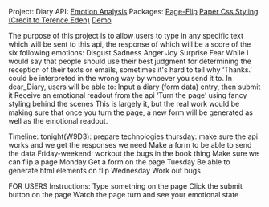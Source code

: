 Project: Diary
API: 
	[Emotion Analysis](https://rapidapi.com/twinword/api/emotion-analysis/)
Packages: 
	[Page-Flip](https://www.cssscript.com/book-page-flip-animation/)
	[Paper Css Styling (Credit to Terence Eden)](https://gitlab.com/edent/paper-prototype-css/-/tree/main)
		[Demo](https://edent.gitlab.io/paper-prototype-css/)


The purpose of this project is to allow users to type in any specific text which will be sent to this api, the response of which will be a score of the six following emotions: 
	Disgust
	Sadness
	Anger
	Joy
	Surprise
	Fear
While I would say that people should use their best judgment for determining the reception of their texts or emails, sometimes it's hard to tell why ‘Thanks.’ could be interpreted in the wrong way by whoever you send it to.
In dear_Diary, users will be able to:
	Input a diary (form data) entry, then submit it
	Receive an emotional readout from the api
	‘Turn the page’ using fancy styling behind the scenes
This is largely it, but the real work would be making sure that once you turn the page, a new form will be generated as well as the emotional readout.

Timeline:
tonight(W9D3): 
	prepare technologies
thursday: 
	make sure the api works and we get the responses we need
	Make a form to be able to send the data
Friday-weekend: 
	workout the bugs in the book thing
	Make sure we can flip a page
Monday
	Get a form on the page
Tuesday
	Be able to generate html elements on flip
Wednesday
	Work out bugs




FOR USERS
	Instructions:
Type something on the page
Click the submit button on the page
Watch the page turn and see your emotional state
